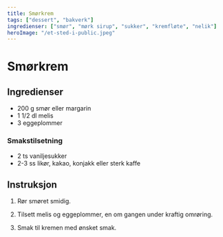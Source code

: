 ```yaml
---
title: Smørkrem
tags: ["dessert", "bakverk"]
ingredienser: ["smør", "mørk sirup", "sukker", "kremfløte", "nelik"]
heroImage: "/et-sted-i-public.jpeg"
---
```


# Smørkrem

## Ingredienser

- 200 g smør eller margarin
- 1 1/2 dl melis
- 3 eggeplommer

### Smakstilsetning

- 2 ts vaniljesukker
- 2-3 ss likør, kakao, konjakk eller sterk kaffe

## Instruksjon

1. Rør smøret smidig.

2. Tilsett melis og eggeplommer, en om gangen under kraftig omrøring.

3. Smak til kremen med ønsket smak.
